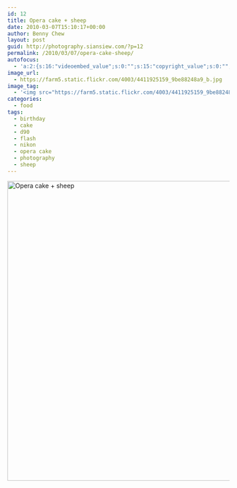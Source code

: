 ```yaml
---
id: 12
title: Opera cake + sheep
date: 2010-03-07T15:10:17+00:00
author: Benny Chew
layout: post
guid: http://photography.siansiew.com/?p=12
permalink: /2010/03/07/opera-cake-sheep/
autofocus:
  - 'a:2:{s:16:"videoembed_value";s:0:"";s:15:"copyright_value";s:0:"";}'
image_url:
  - https://farm5.static.flickr.com/4003/4411925159_9be88248a9_b.jpg
image_tag:
  - '<img src="https://farm5.static.flickr.com/4003/4411925159_9be88248a9_b.jpg" />'
categories:
  - food
tags:
  - birthday
  - cake
  - d90
  - flash
  - nikon
  - opera cake
  - photography
  - sheep
---
```

<a href="https://farm5.static.flickr.com/4003/4411925159_9be88248a9_b.jpg" title="Opera cake + sheep by siansiew, on Flickr" rel="lightbox"><img src="https://farm5.static.flickr.com/4003/4411925159_9be88248a9_b.jpg" width="1024" height="680" alt="Opera cake + sheep" /></a>

